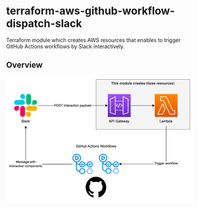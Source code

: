 # terraform-aws-github-workflow-dispatch-slack

Terraform module which creates AWS resources that enables to trigger GitHub Actions workflows by Slack interactively.

## Overview

![img.png](img.png)

